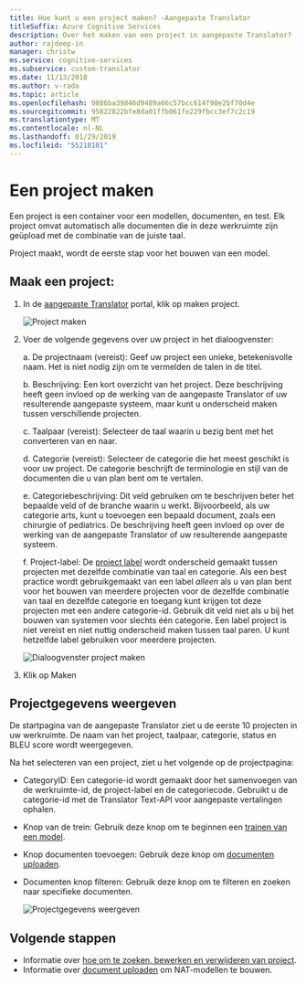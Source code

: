 ```yaml
---
title: Hoe kunt u een project maken? -Aangepaste Translator
titleSuffix: Azure Cognitive Services
description: Over het maken van een project in aangepaste Translator?
author: rajdeep-in
manager: christw
ms.service: cognitive-services
ms.subservice: custom-translator
ms.date: 11/13/2018
ms.author: v-rada
ms.topic: article
ms.openlocfilehash: 9886ba39846d9489a66c57bcc614f90e2bf70d4e
ms.sourcegitcommit: 95822822bfe8da01ffb061fe229fbcc3ef7c2c19
ms.translationtype: MT
ms.contentlocale: nl-NL
ms.lasthandoff: 01/29/2019
ms.locfileid: "55218101"
---
```

# <a name="create-a-project"></a>Een project maken

Een project is een container voor een modellen, documenten, en test. Elk project omvat automatisch alle documenten die in deze werkruimte zijn geüpload met de combinatie van de juiste taal. 

Project maakt, wordt de eerste stap voor het bouwen van een model. 

## <a name="create-a-project"></a>Maak een project:

1.  In de [aangepaste Translator](https://portal.customtranslator.azure.ai) portal, klik op maken project.

    ![Project maken](media/how-to/how-to-create-project.png)

2.  Voer de volgende gegevens over uw project in het dialoogvenster:

    a.  De projectnaam (vereist): Geef uw project een unieke, betekenisvolle naam. Het is niet nodig zijn om te vermelden de talen in de titel.

    b.  Beschrijving: Een kort overzicht van het project. Deze beschrijving heeft geen invloed op de werking van de aangepaste Translator of uw resulterende aangepaste systeem, maar kunt u onderscheid maken tussen verschillende projecten.

    c.  Taalpaar (vereist): Selecteer de taal waarin u bezig bent met het converteren van en naar.

    d.  Categorie (vereist): Selecteer de categorie die het meest geschikt is voor uw project. De categorie beschrijft de terminologie en stijl van de documenten die u van plan bent om te vertalen.

    e.  Categoriebeschrijving: Dit veld gebruiken om te beschrijven beter het bepaalde veld of de branche waarin u werkt. Bijvoorbeeld, als uw categorie arts, kunt u toevoegen een bepaald document, zoals een chirurgie of pediatrics. De beschrijving heeft geen invloed op over de werking van de aangepaste Translator of uw resulterende aangepaste systeem.

    f.  Project-label: De [project label](workspace-and-project.md#project-labels) wordt onderscheid gemaakt tussen projecten met dezelfde combinatie van taal en categorie. Als een best practice wordt gebruikgemaakt van een label *alleen* als u van plan bent voor het bouwen van meerdere projecten voor de dezelfde combinatie van taal en dezelfde categorie en toegang kunt krijgen tot deze projecten met een andere categorie-id. Gebruik dit veld niet als u bij het bouwen van systemen voor slechts één categorie. Een label project is niet vereist en niet nuttig onderscheid maken tussen taal paren. U kunt hetzelfde label gebruiken voor meerdere projecten.

    ![Dialoogvenster project maken](media/how-to/how-to-create-project-dialog.png)

3.  Klik op Maken

## <a name="view-project-details"></a>Projectgegevens weergeven

De startpagina van de aangepaste Translator ziet u de eerste 10 projecten in uw werkruimte. De naam van het project, taalpaar, categorie, status en BLEU score wordt weergegeven.

Na het selecteren van een project, ziet u het volgende op de projectpagina:

- CategoryID: Een categorie-id wordt gemaakt door het samenvoegen van de werkruimte-id, de project-label en de categoriecode. Gebruikt u de categorie-id met de Translator Text-API voor aangepaste vertalingen ophalen.

- Knop van de trein: Gebruik deze knop om te beginnen een [trainen van een model](how-to-train-model.md).

- Knop documenten toevoegen: Gebruik deze knop om [documenten uploaden](how-to-upload-document.md).

- Documenten knop filteren: Gebruik deze knop om te filteren en zoeken naar specifieke documenten.

    ![Projectgegevens weergeven](media/how-to/how-to-view-project.png)

## <a name="next-steps"></a>Volgende stappen

- Informatie over [hoe om te zoeken, bewerken en verwijderen van project](how-to-search-edit-delete-projects.md).
- Informatie over [document uploaden](how-to-upload-document.md) om NAT-modellen te bouwen.
